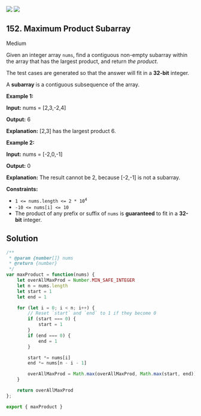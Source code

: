 [![](https://img.shields.io/github/stars/LeetCode-in-JavaScript/LeetCode-in-JavaScript?label=Stars&style=flat-square)](https://github.com/LeetCode-in-JavaScript/LeetCode-in-JavaScript)
[![](https://img.shields.io/github/forks/LeetCode-in-JavaScript/LeetCode-in-JavaScript?label=Fork%20me%20on%20GitHub%20&style=flat-square)](https://github.com/LeetCode-in-JavaScript/LeetCode-in-JavaScript/fork)

## 152\. Maximum Product Subarray

Medium

Given an integer array `nums`, find a contiguous non-empty subarray within the array that has the largest product, and return _the product_.

The test cases are generated so that the answer will fit in a **32-bit** integer.

A **subarray** is a contiguous subsequence of the array.

**Example 1:**

**Input:** nums = [2,3,-2,4]

**Output:** 6

**Explanation:** [2,3] has the largest product 6.

**Example 2:**

**Input:** nums = [-2,0,-1]

**Output:** 0

**Explanation:** The result cannot be 2, because [-2,-1] is not a subarray.

**Constraints:**

*   <code>1 <= nums.length <= 2 * 10<sup>4</sup></code>
*   `-10 <= nums[i] <= 10`
*   The product of any prefix or suffix of `nums` is **guaranteed** to fit in a **32-bit** integer.

## Solution

```javascript
/**
 * @param {number[]} nums
 * @return {number}
 */
var maxProduct = function(nums) {
    let overAllMaxProd = Number.MIN_SAFE_INTEGER
    let n = nums.length
    let start = 1
    let end = 1

    for (let i = 0; i < n; i++) {
        // Reset `start` and `end` to 1 if they become 0
        if (start === 0) {
            start = 1
        }
        if (end === 0) {
            end = 1
        }

        start *= nums[i]
        end *= nums[n - i - 1]

        overAllMaxProd = Math.max(overAllMaxProd, Math.max(start, end))
    }

    return overAllMaxProd
};

export { maxProduct }
```
